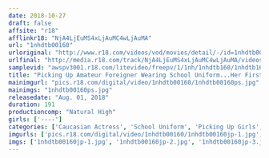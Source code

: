 ```yaml
---
date: 2018-10-27
draft: false
affsite: "r18"
afflinkr18: "NjA4LjEuMS4xLjAuMC4wLjAuMA"
url: "1nhdtb00160"
urloriginal: "http://www.r18.com/videos/vod/movies/detail/-/id=1nhdtb00160"
urlfinal: "http://media.r18.com/track/NjA4LjEuMS4xLjAuMC4wLjAuMA/videos/vod/movies/detail/-/id=1nhdtb00160"
samplevid: "awspv3001.r18.com/litevideo/freepv/1/1nh/1nhdtb160/1nhdtb160_dmb_w.mp4"
title: "Picking Up Amateur Foreigner Wearing School Uniform...Her First Japanese Cock! Creampie Raw Footage"
mainimgurl: "pics.r18.com/digital/video/1nhdtb00160/1nhdtb00160ps.jpg"
mainimgs: "1nhdtb00160ps.jpg"
releasedate: "Aug. 01, 2018"
duration: 191
productioncomp: "Natural High"
girls: ['----']
categories: ['Caucasian Actress', 'School Uniform', 'Picking Up Girls', 'Variety', 'Amateur', 'Creampie', 'Blowjob', 'Hi-Def']
imgurls: ['pics.r18.com/digital/video/1nhdtb00160/1nhdtb00160jp-1.jpg', 'pics.r18.com/digital/video/1nhdtb00160/1nhdtb00160jp-2.jpg', 'pics.r18.com/digital/video/1nhdtb00160/1nhdtb00160jp-3.jpg', 'pics.r18.com/digital/video/1nhdtb00160/1nhdtb00160jp-4.jpg', 'pics.r18.com/digital/video/1nhdtb00160/1nhdtb00160jp-5.jpg', 'pics.r18.com/digital/video/1nhdtb00160/1nhdtb00160jp-6.jpg', 'pics.r18.com/digital/video/1nhdtb00160/1nhdtb00160jp-7.jpg', 'pics.r18.com/digital/video/1nhdtb00160/1nhdtb00160jp-8.jpg', 'pics.r18.com/digital/video/1nhdtb00160/1nhdtb00160jp-9.jpg', 'pics.r18.com/digital/video/1nhdtb00160/1nhdtb00160jp-10.jpg', 'pics.r18.com/digital/video/1nhdtb00160/1nhdtb00160jp-11.jpg', 'pics.r18.com/digital/video/1nhdtb00160/1nhdtb00160jp-12.jpg', 'pics.r18.com/digital/video/1nhdtb00160/1nhdtb00160jp-13.jpg', 'pics.r18.com/digital/video/1nhdtb00160/1nhdtb00160jp-14.jpg', 'pics.r18.com/digital/video/1nhdtb00160/1nhdtb00160jp-15.jpg', 'pics.r18.com/digital/video/1nhdtb00160/1nhdtb00160jp-16.jpg', 'pics.r18.com/digital/video/1nhdtb00160/1nhdtb00160jp-17.jpg', 'pics.r18.com/digital/video/1nhdtb00160/1nhdtb00160jp-18.jpg', 'pics.r18.com/digital/video/1nhdtb00160/1nhdtb00160jp-19.jpg', 'pics.r18.com/digital/video/1nhdtb00160/1nhdtb00160jp-20.jpg']
imgs: ['1nhdtb00160jp-1.jpg', '1nhdtb00160jp-2.jpg', '1nhdtb00160jp-3.jpg', '1nhdtb00160jp-4.jpg', '1nhdtb00160jp-5.jpg', '1nhdtb00160jp-6.jpg', '1nhdtb00160jp-7.jpg', '1nhdtb00160jp-8.jpg', '1nhdtb00160jp-9.jpg', '1nhdtb00160jp-10.jpg', '1nhdtb00160jp-11.jpg', '1nhdtb00160jp-12.jpg', '1nhdtb00160jp-13.jpg', '1nhdtb00160jp-14.jpg', '1nhdtb00160jp-15.jpg', '1nhdtb00160jp-16.jpg', '1nhdtb00160jp-17.jpg', '1nhdtb00160jp-18.jpg', '1nhdtb00160jp-19.jpg', '1nhdtb00160jp-20.jpg']
---
```

